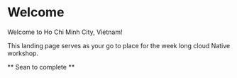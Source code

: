 
# Welcome

Welcome to Ho Chi Minh City, Vietnam!

This landing page serves as your go to place for the week long cloud Native workshop. 

** Sean to complete **


